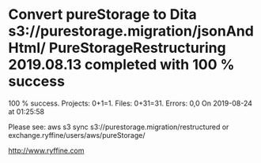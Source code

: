 # Convert pureStorage to Dita s3://purestorage.migration/jsonAndHtml/ PureStorageRestructuring 2019.08.13 completed with 100 % success

100 % success. Projects: 0+1=1.  Files: 0+31=31. Errors: 0,0  On 2019-08-24 at 01:25:58



Please see: aws s3 sync s3://purestorage.migration/restructured or exchange.ryffine/users/aws/pureStorage/

http://www.ryffine.com
